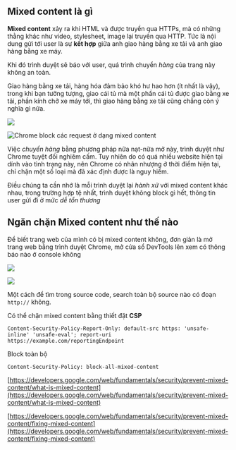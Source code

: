 ## Mixed content là gì

**Mixed content** xảy ra khi HTML và được truyền qua HTTPs, mà có những thằng khác như video, stylesheet, image lại truyền qua HTTP. Tức là nội dung gửi tới user là sự **kết hợp** giữa anh giao hàng bằng xe tải và anh giao hàng bằng xe máy.

Khi đó trình duyệt sẽ báo với user, quá trình chuyển *hàng* của trang này không an toàn.

Giao hàng bằng xe tải, hàng hóa đảm bảo khó hư hao hơn (ít nhất là vậy), trong khi bạn tưởng tượng, giao cái tủ mà một phần cái tủ được giao bằng xe tải, phần kính chở xe máy tới, thì giao hàng bằng xe tải cũng chẳng còn ý nghĩa gì nữa.

![](https://developers.google.com/web/fundamentals/security/prevent-mixed-content/imgs/image-gallery-warning.png)

![Chrome block các request ở dạng mixed content](https://developers.google.com/web/fundamentals/security/prevent-mixed-content/imgs/simple-mixed-content-error.png)

Việc *chuyển hàng* bằng phương pháp nữa nạt-nữa mở này, trình duyệt như Chrome tuyệt đối nghiêm cấm. Tuy nhiên do có quá nhiều website hiện tại dính vào tình trạng này, nên Chrome có nhân nhượng ở thời điểm hiện tại, chỉ chặn một số loại mà đã xác định được là nguy hiểm.

Điều chúng ta cần nhớ là mỗi trình duyệt lại *hành xử* với mixed content khác nhau, trong trường hợp tệ nhất, trình duyệt không block gì hết, thông tin user gửi đi ở mức *dễ tổn thương*

## Ngăn chặn Mixed content như thế nào

Để biết trang web của mình có bị mixed content không, đơn giản là mở trang web bằng trình duyệt Chrome, mở cửa sổ DevTools lên xem có thông báo nào ở console không

![](https://developers.google.com/web/fundamentals/security/prevent-mixed-content/imgs/passive-mixed-content-warnings.png)

![](https://developers.google.com/web/fundamentals/security/prevent-mixed-content/imgs/active-mixed-content-errors.png)

Một cách để tìm trong source code, search toàn bộ source nào có đoạn `http://` không.

Có thể chặn mixed content bằng thiết đặt **CSP**

```
Content-Security-Policy-Report-Only: default-src https: 'unsafe-inline' 'unsafe-eval'; report-uri https://example.com/reportingEndpoint
```

Block toàn bộ

```
Content-Security-Policy: block-all-mixed-content
```

[https://developers.google.com/web/fundamentals/security/prevent-mixed-content/what-is-mixed-content](https://developers.google.com/web/fundamentals/security/prevent-mixed-content/what-is-mixed-content)

[https://developers.google.com/web/fundamentals/security/prevent-mixed-content/fixing-mixed-content](https://developers.google.com/web/fundamentals/security/prevent-mixed-content/fixing-mixed-content)
